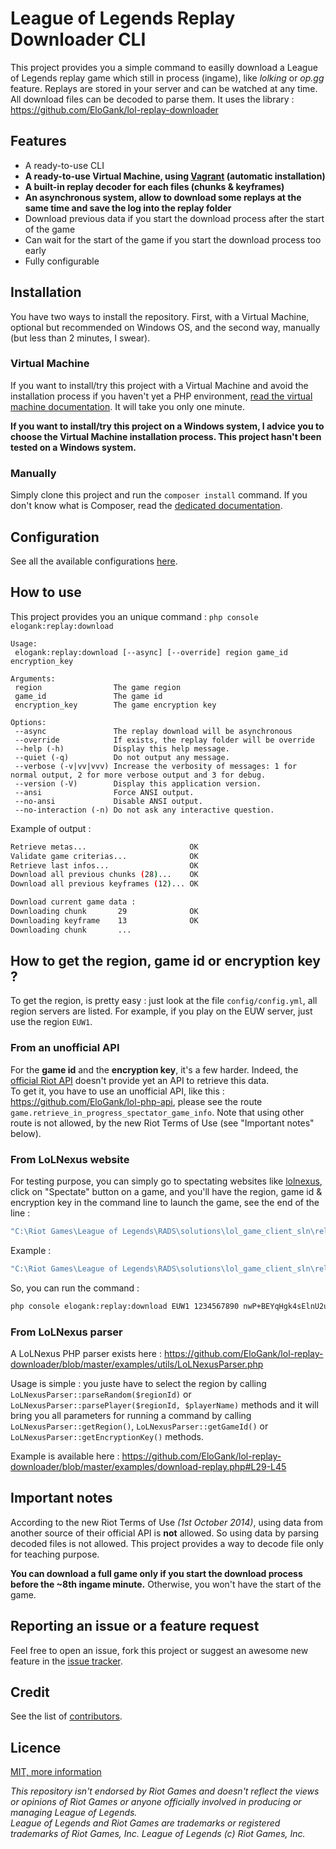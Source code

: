 League of Legends Replay Downloader CLI
===================================

This project provides you a simple command to easilly download a League of Legends replay game which still in process (ingame), like *lolking* or *op.gg* feature. Replays are stored in your server and can be watched at any time.  
All download files can be decoded to parse them.
It uses the library : https://github.com/EloGank/lol-replay-downloader

## Features

* A ready-to-use CLI
* **A ready-to-use Virtual Machine, using [Vagrant](https://www.vagrantup.com) (automatic installation)**
* **A built-in replay decoder for each files (chunks & keyframes)**
* **An asynchronous system, allow to download some replays at the same time and save the log into the replay folder**
* Download previous data if you start the download process after the start of the game
* Can wait for the start of the game if you start the download process too early
* Fully configurable


## Installation

You have two ways to install the repository. First, with a Virtual Machine, optional but recommended on Windows OS, and the second way, manually (but less than 2 minutes, I swear).

### Virtual Machine

If you want to install/try this project with a Virtual Machine and avoid the installation process if you haven't yet a PHP environment, [read the virtual machine documentation](./doc/installation_virtual_machine.md).
It will take you only one minute.

**If you want to install/try this project on a Windows system, I advice you to choose the Virtual Machine installation process. This project hasn't been tested on a Windows system.**

### Manually

Simply clone this project and run the `composer install` command.
If you don't know what is Composer, read the [dedicated documentation](./doc/installation_composer.md).

## Configuration

See all the available configurations [here](./config/config.yml.dist).

## How to use

This project provides you an unique command : `php console elogank:replay:download`
```
Usage:
 elogank:replay:download [--async] [--override] region game_id encryption_key

Arguments:
 region                The game region
 game_id               The game id
 encryption_key        The game encryption key

Options:
 --async               The replay download will be asynchronous
 --override            If exists, the replay folder will be override
 --help (-h)           Display this help message.
 --quiet (-q)          Do not output any message.
 --verbose (-v|vv|vvv) Increase the verbosity of messages: 1 for normal output, 2 for more verbose output and 3 for debug.
 --version (-V)        Display this application version.
 --ansi                Force ANSI output.
 --no-ansi             Disable ANSI output.
 --no-interaction (-n) Do not ask any interactive question.
```

Example of output :

``` bash
Retrieve metas...                       OK
Validate game criterias...              OK
Retrieve last infos...                  OK
Download all previous chunks (28)...    OK
Download all previous keyframes (12)... OK

Download current game data :
Downloading chunk       29              OK
Downloading keyframe    13              OK
Downloading chunk       ...
```

## How to get the region, game id or encryption key ?

To get the region, is pretty easy : just look at the file `config/config.yml`, all region servers are listed. For example, if you play on the EUW server, just use the region `EUW1`.

### From an unofficial API

For the **game id** and the **encryption key**, it's a few harder. Indeed, the [official Riot API](https://developer.riotgames.com/) doesn't provide yet an API to retrieve this data.  
To get it, you have to use an unofficial API, like this : https://github.com/EloGank/lol-php-api, please see the route `game.retrieve_in_progress_spectator_game_info`. Note that using other route is not allowed, by the new Riot Terms of Use (see "Important notes" below).  

### From LoLNexus website

For testing purpose, you can simply go to spectating websites like [lolnexus](http://www.lolnexus.com), click on "Spectate" button on a game, and you'll have the region, game id & encryption key in the command line to launch the game, see the end of the line :

``` bash
"C:\Riot Games\League of Legends\RADS\solutions\lol_game_client_sln\releases\0.0.1.xx\deploy\League of Legends.exe" "8394" "LoLLauncher.exe" "" "spectator SERVER_ADDRESS ENCRYPTION_KEY GAME_ID REGION"
```

Example :

``` bash
"C:\Riot Games\League of Legends\RADS\solutions\lol_game_client_sln\releases\0.0.1.68\deploy\League of Legends.exe" "8394" "LoLLauncher.exe" "" "spectator 185.40.64.163:80 nwP+BEYqHgk4sElnU2uRogoxGPUw1dzE 1234567890 EUW1"
```

So, you can run the command :

``` bash
php console elogank:replay:download EUW1 1234567890 nwP+BEYqHgk4sElnU2uRogoxGPUw1dzE
```

### From LoLNexus parser

A LoLNexus PHP parser exists here : https://github.com/EloGank/lol-replay-downloader/blob/master/examples/utils/LoLNexusParser.php

Usage is simple : you juste have to select the region by calling `LoLNexusParser::parseRandom($regionId)` or `LoLNexusParser::parsePlayer($regionId, $playerName)` methods and it will bring you all parameters for running a command by calling `LoLNexusParser::getRegion()`, `LoLNexusParser::getGameId()` or `LoLNexusParser::getEncryptionKey()` methods.

Example is available here : https://github.com/EloGank/lol-replay-downloader/blob/master/examples/download-replay.php#L29-L45

## Important notes

According to the new Riot Terms of Use *(1st October 2014)*, using data from another source of their official API is **not** allowed. So using data by parsing decoded files is not allowed. This project provides a way to decode file only for teaching purpose.

**You can download a full game only if you start the download process before the ~8th ingame minute.** Otherwise, you won't have the start of the game.

## Reporting an issue or a feature request

Feel free to open an issue, fork this project or suggest an awesome new feature in the [issue tracker](https://github.com/EloGank/lol-replay-downloader-cli/issues).  

## Credit

See the list of [contributors](https://github.com/EloGank/lol-replay-downloader-cli/graphs/contributors).

## Licence

[MIT, more information](./LICENCE)

*This repository isn't endorsed by Riot Games and doesn't reflect the views or opinions of Riot Games or anyone officially involved in producing or managing League of Legends.  
League of Legends and Riot Games are trademarks or registered trademarks of Riot Games, Inc. League of Legends (c) Riot Games, Inc.*
